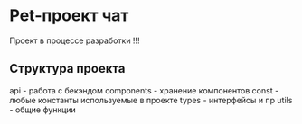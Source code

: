 # Pet-проект чат

Проект в процессе разработки !!!

## Структура проекта

api - работа с бекэндом
components - хранение компонентов
const - любые константы используемые в проекте
types -  интерфейсы и пр
utils - общие функции


